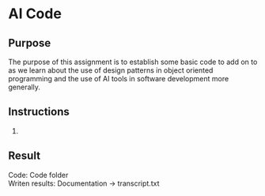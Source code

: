 # AI Code

## Purpose 
The purpose of this assignment is to establish some basic code to add on to as we learn about the use of design patterns in object oriented programming and the use of AI tools in software development more generally.

## Instructions 
1.


## Result
Code: Code folder  
Writen results: Documentation -> transcript.txt 


